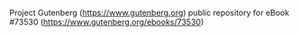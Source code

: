 Project Gutenberg (https://www.gutenberg.org) public repository for eBook #73530 (https://www.gutenberg.org/ebooks/73530)
